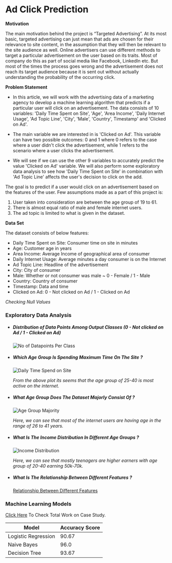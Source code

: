 # Ad Click Prediction

**Motivation**

The main motivation behind the project is “Targeted Advertising”. At its most basic, targeted advertising can just mean that ads are chosen for their relevance to site content, in the assumption that they will then be relevant to the site audience as well. Online advertisers can use different methods to target a particular advertisement on the user based on its traits. Most of company do this as part of social media like Facebook, LinkedIn etc. But most of the times the process goes wrong and the advertisement does not reach its target audience because it is sent out without actually understanding the probability of the occurring click.

**Problem Statement**
- In this article, we will work with the advertising data of a marketing agency to develop a machine learning algorithm that predicts if a particular user will click on an advertisement. The data consists of 10 variables: 'Daily Time Spent on Site', 'Age', 'Area Income', 'Daily Internet Usage', 'Ad Topic Line', 'City', 'Male', 'Country', Timestamp' and 'Clicked on Ad'.

- The main variable we are interested in is 'Clicked on Ad'. This variable can have two possible outcomes: 0 and 1 where 0 refers to the case where a user didn't click the advertisement, while 1 refers to the scenario where a user clicks the advertisement.

- We will see if we can use the other 9 variables to accurately predict the value 'Clicked on Ad' variable. We will also perform some exploratory data analysis to see how 'Daily Time Spent on Site' in combination with 'Ad Topic Line' affects the user's decision to click on the add.

The goal is to predict if a user would click on an advertisement based on the features of the user. Few assumptions made as a part of this project is:

1. User taken into consideration are between the age group of 19 to 61.
2. There is almost equal ratio of male and female internet users.
3. The ad topic is limited to what is given in the dataset.

**Data Set**

The dataset consists of below features:

- Daily Time Spent on Site: Consumer time on site in minutes
- Age: Customer age in years
- Area Income: Average Income of geographical area of consumer
- Daily Internet Usage: Average minutes a day consumer is on the Internet
- Ad Topic Line: Headline of the advertisement
- City: City of consumer
- Male: Whether or not consumer was male ~ 0 - Female / 1 - Male
- Country: Country of consumer
- Timestamp: Data and time
- Clicked on Ad: 0 - Not clicked on Ad / 1 - Clicked on Ad

*Checking Null Values*

### Exploratory Data Analysis

- ##### Distribution of Data Points Among Output Classes (0 - Not clicked on Ad / 1 - Clicked on Ad)
   ![No of Datapoints Per Class](https://github.com/akashbangalkar/ad_click/blob/main/Images/clicked.png "No of Datapoints Per Class")
   
- ##### Which Age Group Is Spending Maximum Time On The Site ?
   ![Daily Time Spend on Site](https://github.com/akashbangalkar/ad_click/blob/main/Images/age_spend_time.png "Daily Time Spend on Site")
   
   *From the above plot its seems that the age group of 25-40 is most active on the internet.*

- ##### What Age Group Does The Dataset Majorly Consist Of ?
   ![Age Group Majority](https://github.com/akashbangalkar/ad_click/blob/main/Images/age_majority.png "Age Group Majority")
   
   *Here, we can see that most of the internet users are having age in the range of 26 to 41 years.*
   
- ##### What Is The Income Distribution In Different Age Groups ?
   ![Income Distribution](https://github.com/akashbangalkar/ad_click/blob/main/Images/income_dist.png "Income Distribution")
   
   *Here, we can see that mostly teenagers are higher earners with age group of 20-40 earning 50k-70k.*
   
- ##### What Is The Relationship Between Different Features ?
   [Relationship Between Different Features](https://github.com/akashbangalkar/ad_click/blob/main/Images/features.png "Relationship Between Different Features")
   
### Machine Learning Models
[Click Here]() To Check Total Work on Case Study.

| Model | Accuracy Score |
| ------------- | -------- |
| Logistic Regression | 90.67 |
| Naive Bayes | 96.0 | 
| Decision Tree | 93.67 |

